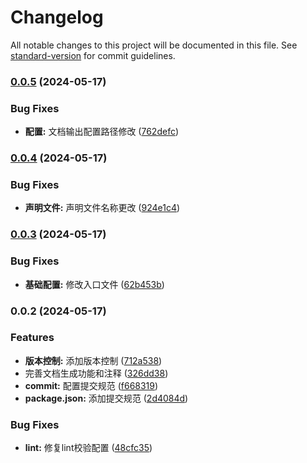 # Changelog

All notable changes to this project will be documented in this file. See [standard-version](https://github.com/conventional-changelog/standard-version) for commit guidelines.

### [0.0.5](https://github.com/PanYouFu/frontend-utils/compare/v0.0.4...v0.0.5) (2024-05-17)


### Bug Fixes

* **配置:** 文档输出配置路径修改 ([762defc](https://github.com/PanYouFu/frontend-utils/commit/762defc69072ed87baf2f6754c3bb0740de4a025))

### [0.0.4](https://github.com/PanYouFu/frontend-utils/compare/v0.0.3...v0.0.4) (2024-05-17)


### Bug Fixes

* **声明文件:** 声明文件名称更改 ([924e1c4](https://github.com/PanYouFu/frontend-utils/commit/924e1c42d81af1a2a9334879fb8ec041e1b31dd7))

### [0.0.3](https://github.com/PanYouFu/frontend-utils/compare/v0.0.2...v0.0.3) (2024-05-17)


### Bug Fixes

* **基础配置:** 修改入口文件 ([62b453b](https://github.com/PanYouFu/frontend-utils/commit/62b453b983ee314eb451bb6cde37417f93d2c6dc))

### 0.0.2 (2024-05-17)


### Features

* **版本控制:** 添加版本控制 ([712a538](https://github.com/PanYouFu/frontend-utils/commit/712a5385477be16cf622b784b2e69e7cf56c9e65))
* 完善文档生成功能和注释 ([326dd38](https://github.com/PanYouFu/frontend-utils/commit/326dd389429eefd50075ba34496a938042960513))
* **commit:** 配置提交规范 ([f668319](https://github.com/PanYouFu/frontend-utils/commit/f66831914120f88c6c36df29375e930e9bbd128f))
* **package.json:** 添加提交规范 ([2d4084d](https://github.com/PanYouFu/frontend-utils/commit/2d4084d0a429f89a29bd04ff4af713f1641a72b7))


### Bug Fixes

* **lint:** 修复lint校验配置 ([48cfc35](https://github.com/PanYouFu/frontend-utils/commit/48cfc35b1fb9010532c469a6fd40299ac64fca39))
